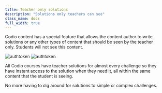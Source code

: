 ```yaml
---
title: Teacher only solutions
description: "Solutions only teachers can see"
class_name: docs
full_width: true
---
```


Codio content has a special feature that allows the content author to write solutions or any other types of content that should be seen by the teacher only. Students will not see this content.

<img alt="authtoken" src="/img/docs/codesolution.png" class="simple"/>

<img alt="authtoken" src="/img/docs/flodesolution.png" class="simple"/>

All Codio courses have teacher solutions for almost every challenge so they have instant access to the solution when they need it, all within the same content that the student is seeing.

No more having to dig around for solutions to simple or complex challenges.
